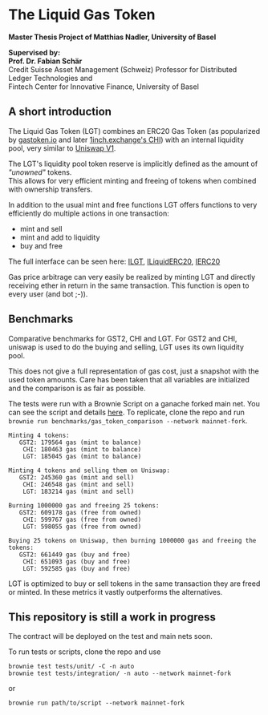 # The Liquid Gas Token

**Master Thesis Project of Matthias Nadler, University of Basel**

**Supervised by:**  
**Prof. Dr. Fabian Schär**  
Credit Suisse Asset Management (Schweiz) Professor for Distributed Ledger Technologies and   
Fintech Center for Innovative Finance, University of Basel

## A short introduction

The Liquid Gas Token (LGT) combines an ERC20 Gas Token (as popularized by [gastoken.io](https://gastoken.io/) and later 
[1inch.exchange's CHI](https://github.com/CryptoManiacsZone/chi)) 
with an internal liquidity pool, very similar to [Uniswap V1](https://github.com/Uniswap/uniswap-v1).

The LGT's liquidity pool token reserve is implicitly defined as the amount of *"unowned"* tokens.  
This allows for very efficient minting and freeing of tokens when combined with ownership transfers.

In addition to the usual mint and free functions LGT offers functions to very efficiently do multiple actions in one transaction:
 * mint and sell
 * mint and add to liquidity
 * buy and free
 
The full interface can be seen here: [ILGT](https://github.com/matnad/liquid-gas-token/blob/master/interfaces/ILGT.sol), [ILiquidERC20](https://github.com/matnad/liquid-gas-token/blob/master/interfaces/ILiquidERC20.sol), [IERC20](https://github.com/OpenZeppelin/openzeppelin-contracts/blob/master/contracts/token/ERC20/IERC20.sol)

Gas price arbitrage can very easily be realized by minting LGT and directly receiving ether in return in the same transaction. This function is open to every user (and bot ;-)).

## Benchmarks

Comparative benchmarks for GST2, CHI and LGT. For GST2 and CHI, uniswap is used to do the buying and selling, LGT uses its own liquidity pool.

This does not give a full representation of gas cost, just a snapshot with the used token amounts. Care has been taken that all variables are initialized and the comparison is as fair as possible.

The tests were run with a Brownie Script on a ganache forked main net. You can see the script and details [here](https://github.com/matnad/liquid-gas-token/blob/master/scripts/benchmarks/gas_token_comparison.py). To replicate, clone the repo and run `brownie run benchmarks/gas_token_comparison --network mainnet-fork`.

    Minting 4 tokens:
       GST2: 179564 gas (mint to balance)
        CHI: 180463 gas (mint to balance)
        LGT: 185045 gas (mint to balance)

    Minting 4 tokens and selling them on Uniswap:
       GST2: 245360 gas (mint and sell)
        CHI: 246548 gas (mint and sell)
        LGT: 183214 gas (mint and sell)
    
    Burning 1000000 gas and freeing 25 tokens:
       GST2: 609178 gas (free from owned)
        CHI: 599767 gas (free from owned)
        LGT: 598055 gas (free from owned)

    Buying 25 tokens on Uniswap, then burning 1000000 gas and freeing the tokens:
       GST2: 661449 gas (buy and free)
        CHI: 651093 gas (buy and free)
        LGT: 592585 gas (buy and free)
        
LGT is optimized to buy or sell tokens in the same transaction they are freed or minted. 
In these metrics it vastly outperforms the alternatives.

## This repository is still a work in progress

The contract will be deployed on the test and main nets soon.

To run tests or scripts, clone the repo and use 

    brownie test tests/unit/ -C -n auto
    brownie test tests/integration/ -n auto --network mainnet-fork
    
or  
    
    brownie run path/to/script --network mainnet-fork 
